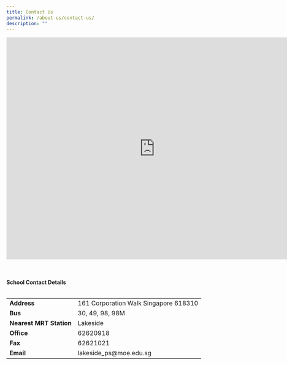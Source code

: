 ```yaml
---
title: Contact Us
permalink: /about-us/contact-us/
description: ""
---
```

<div><iframe src="https://www.google.com/maps/embed?pb=!1m18!1m12!1m3!1d3988.7297146790297!2d103.71595831475399!3d1.338462599023807!2m3!1f0!2f0!3f0!3m2!1i1024!2i768!4f13.1!3m3!1m2!1s0x31da0fe57ab50757%3A0xd64b05e50228e75c!2sLakeside+Primary+School!5e0!3m2!1sen!2ssg!4v1562205773392!5m2!1sen!2ssg" width="600" height="450" frameborder="0" style="border: 0px; width: 773px; height: 579px;" allowfullscreen="" class="ive_eobj_center"></iframe></div>
<br>
<br>
<br>
<div>
<b>School Contact Details</b>
</div>
  <br>
	<div>
	<table style="border: 1px; width: 773px;">
	<tr>
	<td><b>Address</b></td>
	<td>161 Corporation Walk Singapore 618310</td>
	</tr>
	<tr>
	<td><b>Bus</b></td>
	<td>30, 49, 98, 98M</td>
	</tr>
	<tr>
	<td><b>Nearest MRT Station</b></td>
	<td>Lakeside</td>
	</tr>
	<tr>
	<td><b>Office</b></td>
	<td>62620918</td>
	</tr>
	<tr>
	<td><b>Fax</b></td>
	<td>62621021</td>
	</tr>	
	<tr>
	<td><b>Email</b></td>
	<td>lakeside_ps@moe.edu.sg</td>
	</tr>	
	</table>
	</div>